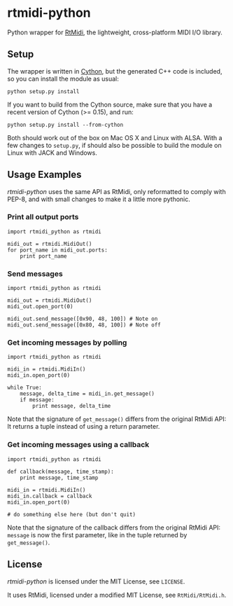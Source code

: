 # rtmidi-python

Python wrapper for [RtMidi](http://www.music.mcgill.ca/~gary/rtmidi/), the
lightweight, cross-platform MIDI I/O library.

## Setup

The wrapper is written in [Cython](http://www.cython.org), but the generated
C++ code is included, so you can install the module as usual:

    python setup.py install

If you want to build from the Cython source, make sure that you have a recent
version of Cython (>= 0.15), and run:

    python setup.py install --from-cython

Both should work out of the box on Mac OS X and Linux with ALSA. With a few
changes to `setup.py`, if should also be possible to build the module on Linux
with JACK and Windows.

## Usage Examples

_rtmidi-python_ uses the same API as RtMidi, only reformatted to comply with PEP-8,
and with small changes to make it a little more pythonic.

### Print all output ports

    import rtmidi_python as rtmidi

    midi_out = rtmidi.MidiOut()
    for port_name in midi_out.ports:
        print port_name

### Send messages

    import rtmidi_python as rtmidi

    midi_out = rtmidi.MidiOut()
    midi_out.open_port(0)

    midi_out.send_message([0x90, 48, 100]) # Note on
    midi_out.send_message([0x80, 48, 100]) # Note off

### Get incoming messages by polling

    import rtmidi_python as rtmidi

    midi_in = rtmidi.MidiIn()
    midi_in.open_port(0)

    while True:
        message, delta_time = midi_in.get_message()
        if message:
            print message, delta_time

Note that the signature of `get_message()` differs from the original RtMidi
API: It returns a tuple instead of using a return parameter.

### Get incoming messages using a callback

    import rtmidi_python as rtmidi

    def callback(message, time_stamp):
        print message, time_stamp

    midi_in = rtmidi.MidiIn()
    midi_in.callback = callback
    midi_in.open_port(0)

    # do something else here (but don't quit)

Note that the signature of the callback differs from the original RtMidi API:
`message` is now the first parameter, like in the tuple returned by
`get_message()`.

## License

_rtmidi-python_ is licensed under the MIT License, see `LICENSE`.

It uses RtMidi, licensed under a modified MIT License, see `RtMidi/RtMidi.h`.
